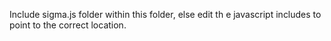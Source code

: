 Include sigma.js folder within this folder, else edit th e javascript includes to point to the correct location.
